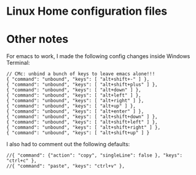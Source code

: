 # Linux Home configuration files

# Other notes
For emacs to work, I made the following config changes inside Windows Terminal:
```
// CMc: unbind a bunch of keys to leave emacs alone!!! 
{ "command": "unbound", "keys": [ "alt+shift+-" ] },
{ "command": "unbound", "keys": [ "alt+shift+plus" ] },
{ "command": "unbound", "keys": [ "alt+down" ] },
{ "command": "unbound", "keys": [ "alt+left" ] },
{ "command": "unbound", "keys": [ "alt+right" ] },
{ "command": "unbound", "keys": [ "alt+up" ] },
{ "command": "unbound", "keys": [ "alt+enter" ] },
{ "command": "unbound", "keys": [ "alt+shift+down" ] },
{ "command": "unbound", "keys": [ "alt+shift+left" ] },
{ "command": "unbound", "keys": [ "alt+shift+right" ] },
{ "command": "unbound", "keys": [ "alt+shift+up" ] }
```

I also had to comment out the following defaults:
```
//{ "command": {"action": "copy", "singleLine": false }, "keys": "ctrl+c" },
//{ "command": "paste", "keys": "ctrl+v" },
```
